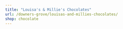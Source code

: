 ```yaml
---
title: "Louisa's & Millie's Chocolates"
url: /downers-grove/louisas-and-millies-chocolates/
shop: chocolate
---
```


